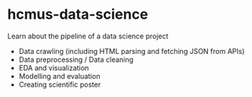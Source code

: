 # hcmus-data-science
Learn about the pipeline of a data science project
- Data crawling (including HTML parsing and fetching JSON from APIs)
- Data preprocessing / Data cleaning
- EDA and visualization
- Modelling and evaluation
- Creating scientific poster
